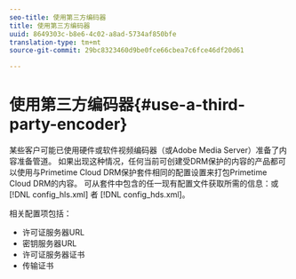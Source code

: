 ```yaml
---
seo-title: 使用第三方编码器
title: 使用第三方编码器
uuid: 8649303c-b8e6-4c02-a8ad-5734af850bfe
translation-type: tm+mt
source-git-commit: 29bc8323460d9be0fce66cbea7c6fce46df20d61

---
```



# 使用第三方编码器{#use-a-third-party-encoder}

某些客户可能已使用硬件或软件视频编码器（或Adobe Media Server）准备了内容准备管道。 如果出现这种情况，任何当前可创建受DRM保护的内容的产品都可以使用与Primetime Cloud DRM保护套件相同的配置设置来打包Primetime Cloud DRM的内容。 可从套件中包含的任一现有配置文件获取所需的信息：或 [!DNL config_hls.xml] 者 [!DNL config_hds.xml]。

相关配置项包括：

* 许可证服务器URL
* 密钥服务器URL
* 许可证服务器证书
* 传输证书

